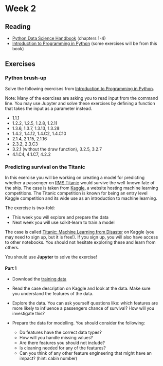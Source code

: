 # Week 2
## Reading
- [Python Data Science Handbook](https://jakevdp.github.io/PythonDataScienceHandbook/) (chapters 1-4)
- [Introduction to Programming in Python](https://introcs.cs.princeton.edu/python/home/) (some exercises will be from this book)

## Exercises
### Python brush-up
Solve the following exercises from [Introduction to Programming in Python](https://introcs.cs.princeton.edu/python/home/).

Note: Many of the exercises are asking you to read input from the command line. You may use Jupyter and solve these exercises by defining a function that takes the input as a parameter instead.

- 1.1.1
- 1.2.2, 1.2.5, 1.2.8, 1.2.11
- 1.3.6, 1.3.7, 1.3.13, 1.3.28
- 1.4.2, 1.4.12, 1.4.C2, 1.4.C10
- 2.1.4, 2.1.15, 2.1.16
- 2.3.2, 2.3.C3
- 3.2.1 (without the draw function), 3.2.5, 3.2.7
- 4.1.C4, 4.1.C7, 4.2.2

### Predicting survival on the Titanic
In this exercise you will be working on creating a model for predicting whether a passenger on [RMS Titanic](https://en.wikipedia.org/wiki/RMS_Titanic) would survive the well-known fate of the ship. The case is taken from [Kaggle](http://kaggle.com), a website hosting machine learning competitions. The Titanic competition is known for being an entry level Kaggle competition and its wide use as an introduction to machine learning.

The exercise is two-fold:
- This week you will explore and prepare the data
- Next week you will use scikit-learn to train a model 

The case is called [Titanic: Machine Learning from Disaster](https://www.kaggle.com/c/titanic) on Kaggle (you may need to sign up, but it is free!). If you sign up, you will also have access to other notebooks. You should not hesitate exploring these and learn from others.

You should use **Jupyter** to solve the exercise!

#### Part 1
- Download the [training data](https://github.com/patrickcording/02807-comp-tools/blob/master/docker/work/data/titanic_train.csv) 

- Read the case description on Kaggle and look at the data. Make sure you understand the features of the data.

- Explore the data. You can ask yourself questions like: which features are more likely to influence a passengers chance of survival? How will you investigate this?  

- Prepare the data for modelling. You should consider the following:
    + Do features have the correct data types?
    + How will you handle missing values?
    + Are there features you should not include?
    + Is cleaning needed for any of the features?
    + Can you think of any other feature engineering that might have an impact? (hint: cabin number)

